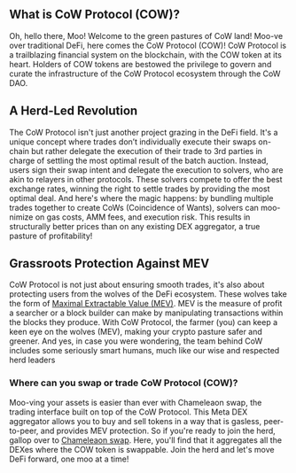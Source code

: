 <h2>What is CoW Protocol (COW)?</h2>

<p>Oh, hello there, Moo! Welcome to the green pastures of CoW land! Moo-ve over traditional DeFi, here comes the CoW Protocol (COW)! CoW Protocol is a trailblazing financial system on the blockchain, with the COW token at its heart. Holders of COW tokens are bestowed the privilege to govern and curate the infrastructure of the CoW Protocol ecosystem through the CoW DAO.</p>

<h2>A Herd-Led Revolution</h2>

<p>The CoW Protocol isn't just another project grazing in the DeFi field. It's a unique concept where trades don’t individually execute their swaps on-chain but rather delegate the execution of their trade to 3rd parties in charge of settling the most optimal result of the batch auction. Instead, users sign their swap intent and delegate the execution to solvers, who are akin to relayers in other protocols. These solvers compete to offer the best exchange rates, winning the right to settle trades by providing the most optimal deal. And here's where the magic happens: by bundling multiple trades together to create CoWs (Coincidence of Wants), solvers can moo-nimize on gas costs, AMM fees, and execution risk. This results in structurally better prices than on any existing DEX aggregator, a true pasture of profitability!</p>

<h2>Grassroots Protection Against MEV</h2>

<p>CoW Protocol is not just about ensuring smooth trades, it's also about protecting users from the wolves of the DeFi ecosystem. These wolves take the form of <a href="https://ethereum.org/en/developers/docs/mev/" rel="nofollow noreferrer noopener" target="_blank">Maximal Extractable Value (MEV)</a>. MEV is the measure of profit a searcher or a block builder can make by manipulating transactions within the blocks they produce. With CoW Protocol, the farmer (you) can keep a keen eye on the wolves (MEV), making your crypto pasture safer and greener. And yes, in case you were wondering, the team behind CoW includes some seriously smart humans, much like our wise and respected herd leaders</p>

<h3>Where can you swap or trade CoW Protocol (COW)?</h3>

<p>Moo-ving your assets is easier than ever with Chameleaon swap, the trading interface built on top of the CoW Protocol. This Meta DEX aggregator allows you to buy and sell tokens in a way that is gasless, peer-to-peer, and provides MEV protection. So if you're ready to join the herd, gallop over to <a href="https://chameleon.exchange/" rel="noopener" target="_blank">Chameleaon swap</a>. Here, you'll find that it aggregates all the DEXes where the COW token is swappable. Join the herd and let's move DeFi forward, one moo at a time!</p>
